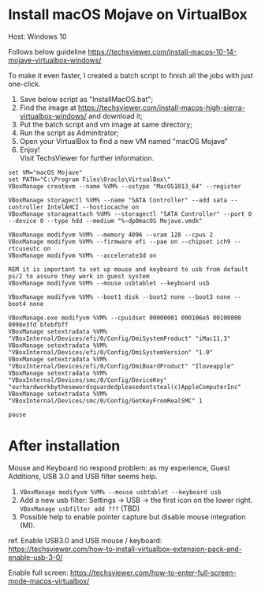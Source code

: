 # Install macOS Mojave on VirtualBox

Host: Windows 10

Follows below guideline
https://techsviewer.com/install-macos-10-14-mojave-virtualbox-windows/

To make it even faster, I created a batch script to finish all the jobs with just one-click.  
1. Save below script as "InstallMacOS.bat";  
2. Find the image at https://techsviewer.com/install-macos-high-sierra-virtualbox-windows/ and download it;  
3. Put the batch script and vm image at same directory;  
4. Run the script as Adminitrator;  
5. Open your VirtualBox to find a new VM named "macOS Mojave"  
6. Enjoy!  
Visit TechsViewer for further information.

```
set VM="macOS Mojave"
set PATH="C:\Program Files\Oracle\VirtualBox\"
VBoxManage createvm --name %VM% --ostype "MacOS1013_64" --register

VBoxManage storagectl %VM% --name "SATA Controller" --add sata --controller IntelAHCI --hostiocache on
VBoxManage storageattach %VM% --storagectl "SATA Controller" --port 0 --device 0 --type hdd --medium "%~dp0macOS Mojave.vmdk"

VBoxManage modifyvm %VM% --memory 4096 --vram 128 --cpus 2
VBoxManage modifyvm %VM% --firmware efi --pae on --chipset ich9 --rtcuseutc on 
VBoxManage modifyvm %VM% --accelerate3d on

REM it is important to set up mouse and keyboard to usb from default ps/2 to assure they work in guest system
VBoxManage modifyvm %VM% --mouse usbtablet --keyboard usb

VBoxManage modifyvm %VM% --boot1 disk --boot2 none --boot3 none --boot4 none

VBoxManage.exe modifyvm %VM% --cpuidset 00000001 000106e5 00100800 0098e3fd bfebfbff
VBoxManage setextradata %VM% "VBoxInternal/Devices/efi/0/Config/DmiSystemProduct" "iMac11,3"
VBoxManage setextradata %VM% "VBoxInternal/Devices/efi/0/Config/DmiSystemVersion" "1.0"
VBoxManage setextradata %VM% "VBoxInternal/Devices/efi/0/Config/DmiBoardProduct" "Iloveapple"
VBoxManage setextradata %VM% "VBoxInternal/Devices/smc/0/Config/DeviceKey" "ourhardworkbythesewordsguardedpleasedontsteal(c)AppleComputerInc"
VBoxManage setextradata %VM% "VBoxInternal/Devices/smc/0/Config/GetKeyFromRealSMC" 1

pause
```

# After installation 
Mouse and Keyboard no respond problem:
as my experience, Guest Additions, USB 3.0 and USB filter seems help. 
1. `VBoxManage modifyvm %VM% --mouse usbtablet --keyboard usb`
2. Add a new usb filter: Settings -> USB -> the first icon on the lower right. 
`VBoxManage usbfilter add ???` (TBD)
3. Possible help to enable pointer capture but disable mouse integration (MI). 

ref.
Enable USB3.0 and USB mouse / keyboard: 
  https://techsviewer.com/how-to-install-virtualbox-extension-pack-and-enable-usb-3-0/ 

Enable full screen:
  https://techsviewer.com/how-to-enter-full-screen-mode-macos-virtualbox/ 
